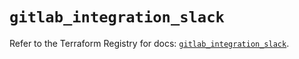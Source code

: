 # `gitlab_integration_slack`

Refer to the Terraform Registry for docs: [`gitlab_integration_slack`](https://registry.terraform.io/providers/gitlabhq/gitlab/17.3.1/docs/resources/integration_slack).
